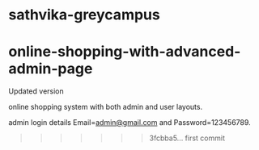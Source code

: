 
# sathvika-greycampus
# online-shopping-with-advanced-admin-page
Updated version


online shopping system with both admin and user layouts.

admin login details  Email=admin@gmail.com and Password=123456789.
>>>>>>> 3fcbba5... first commit
